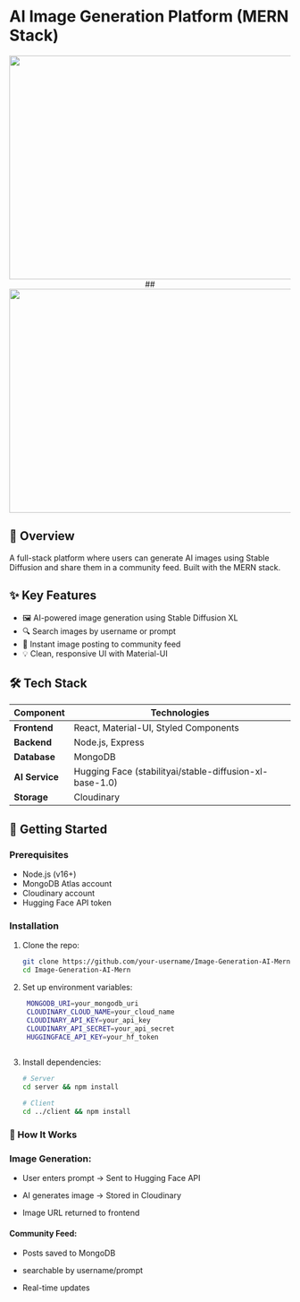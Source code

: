 #  AI Image Generation Platform (MERN Stack)

<div align="center">
<img height="400" width="700 "src="https://github.com/saadbinwasi/Image-Generation-AI-Mern/blob/main/photo/Screenshot%202025-03-28%20at%208.13.03%E2%80%AFAM.png"/>
##
<img height="400" width="700 "src="https://github.com/saadbinwasi/Image-Generation-AI-Mern/blob/main/photo/Screenshot%202025-03-28%20at%207.27.24%E2%80%AFAM.png"/>
</div>

## 🌟 Overview
A full-stack platform where users can generate AI images using Stable Diffusion and share them in a community feed. Built with the MERN stack.

## ✨ Key Features
- 🖼️ AI-powered image generation using Stable Diffusion XL
- 🔍 Search images by username or prompt
- 🚀 Instant image posting to community feed
- 💡 Clean, responsive UI with Material-UI

## 🛠️ Tech Stack
| Component       | Technologies |
|-----------------|--------------|
| **Frontend**    | React, Material-UI, Styled Components |
| **Backend**     | Node.js, Express |
| **Database**    | MongoDB |
| **AI Service**  | Hugging Face (stabilityai/stable-diffusion-xl-base-1.0) |
| **Storage**     | Cloudinary |

## 🚀 Getting Started

### Prerequisites
- Node.js (v16+)
- MongoDB Atlas account
- Cloudinary account
- Hugging Face API token

### Installation
1. Clone the repo:
   ```bash
   git clone https://github.com/your-username/Image-Generation-AI-Mern.git
   cd Image-Generation-AI-Mern


2. Set up environment variables:
   ```bash
    MONGODB_URI=your_mongodb_uri
    CLOUDINARY_CLOUD_NAME=your_cloud_name
    CLOUDINARY_API_KEY=your_api_key
    CLOUDINARY_API_SECRET=your_api_secret
    HUGGINGFACE_API_KEY=your_hf_token    
    
3. Install dependencies:
    ```bash
    # Server
    cd server && npm install

    # Client
    cd ../client && npm install


### 🔧 How It Works

### Image Generation:

- User enters prompt → Sent to Hugging Face API

- AI generates image → Stored in Cloudinary

- Image URL returned to frontend

#### Community Feed:

- Posts saved to MongoDB

- searchable by username/prompt

- Real-time updates

